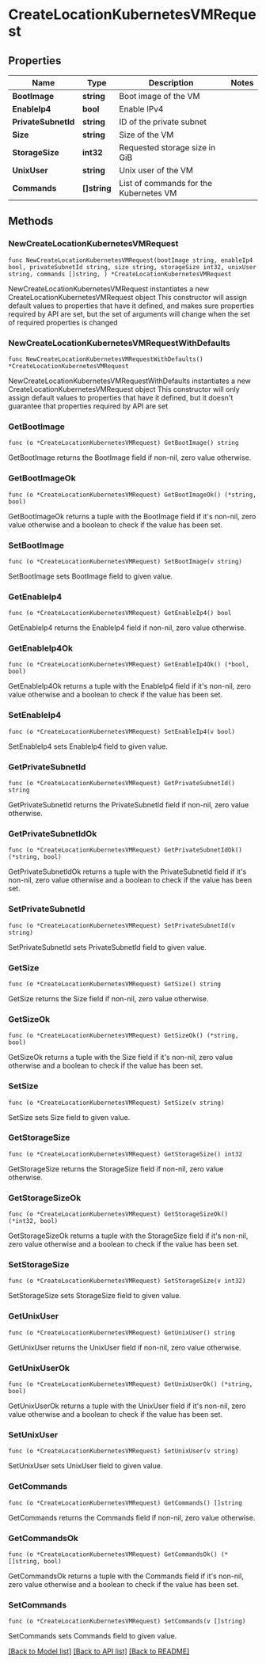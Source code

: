 # CreateLocationKubernetesVMRequest

## Properties

Name | Type | Description | Notes
------------ | ------------- | ------------- | -------------
**BootImage** | **string** | Boot image of the VM | 
**EnableIp4** | **bool** | Enable IPv4 | 
**PrivateSubnetId** | **string** | ID of the private subnet | 
**Size** | **string** | Size of the VM | 
**StorageSize** | **int32** | Requested storage size in GiB | 
**UnixUser** | **string** | Unix user of the VM | 
**Commands** | **[]string** | List of commands for the Kubernetes VM | 

## Methods

### NewCreateLocationKubernetesVMRequest

`func NewCreateLocationKubernetesVMRequest(bootImage string, enableIp4 bool, privateSubnetId string, size string, storageSize int32, unixUser string, commands []string, ) *CreateLocationKubernetesVMRequest`

NewCreateLocationKubernetesVMRequest instantiates a new CreateLocationKubernetesVMRequest object
This constructor will assign default values to properties that have it defined,
and makes sure properties required by API are set, but the set of arguments
will change when the set of required properties is changed

### NewCreateLocationKubernetesVMRequestWithDefaults

`func NewCreateLocationKubernetesVMRequestWithDefaults() *CreateLocationKubernetesVMRequest`

NewCreateLocationKubernetesVMRequestWithDefaults instantiates a new CreateLocationKubernetesVMRequest object
This constructor will only assign default values to properties that have it defined,
but it doesn't guarantee that properties required by API are set

### GetBootImage

`func (o *CreateLocationKubernetesVMRequest) GetBootImage() string`

GetBootImage returns the BootImage field if non-nil, zero value otherwise.

### GetBootImageOk

`func (o *CreateLocationKubernetesVMRequest) GetBootImageOk() (*string, bool)`

GetBootImageOk returns a tuple with the BootImage field if it's non-nil, zero value otherwise
and a boolean to check if the value has been set.

### SetBootImage

`func (o *CreateLocationKubernetesVMRequest) SetBootImage(v string)`

SetBootImage sets BootImage field to given value.


### GetEnableIp4

`func (o *CreateLocationKubernetesVMRequest) GetEnableIp4() bool`

GetEnableIp4 returns the EnableIp4 field if non-nil, zero value otherwise.

### GetEnableIp4Ok

`func (o *CreateLocationKubernetesVMRequest) GetEnableIp4Ok() (*bool, bool)`

GetEnableIp4Ok returns a tuple with the EnableIp4 field if it's non-nil, zero value otherwise
and a boolean to check if the value has been set.

### SetEnableIp4

`func (o *CreateLocationKubernetesVMRequest) SetEnableIp4(v bool)`

SetEnableIp4 sets EnableIp4 field to given value.


### GetPrivateSubnetId

`func (o *CreateLocationKubernetesVMRequest) GetPrivateSubnetId() string`

GetPrivateSubnetId returns the PrivateSubnetId field if non-nil, zero value otherwise.

### GetPrivateSubnetIdOk

`func (o *CreateLocationKubernetesVMRequest) GetPrivateSubnetIdOk() (*string, bool)`

GetPrivateSubnetIdOk returns a tuple with the PrivateSubnetId field if it's non-nil, zero value otherwise
and a boolean to check if the value has been set.

### SetPrivateSubnetId

`func (o *CreateLocationKubernetesVMRequest) SetPrivateSubnetId(v string)`

SetPrivateSubnetId sets PrivateSubnetId field to given value.


### GetSize

`func (o *CreateLocationKubernetesVMRequest) GetSize() string`

GetSize returns the Size field if non-nil, zero value otherwise.

### GetSizeOk

`func (o *CreateLocationKubernetesVMRequest) GetSizeOk() (*string, bool)`

GetSizeOk returns a tuple with the Size field if it's non-nil, zero value otherwise
and a boolean to check if the value has been set.

### SetSize

`func (o *CreateLocationKubernetesVMRequest) SetSize(v string)`

SetSize sets Size field to given value.


### GetStorageSize

`func (o *CreateLocationKubernetesVMRequest) GetStorageSize() int32`

GetStorageSize returns the StorageSize field if non-nil, zero value otherwise.

### GetStorageSizeOk

`func (o *CreateLocationKubernetesVMRequest) GetStorageSizeOk() (*int32, bool)`

GetStorageSizeOk returns a tuple with the StorageSize field if it's non-nil, zero value otherwise
and a boolean to check if the value has been set.

### SetStorageSize

`func (o *CreateLocationKubernetesVMRequest) SetStorageSize(v int32)`

SetStorageSize sets StorageSize field to given value.


### GetUnixUser

`func (o *CreateLocationKubernetesVMRequest) GetUnixUser() string`

GetUnixUser returns the UnixUser field if non-nil, zero value otherwise.

### GetUnixUserOk

`func (o *CreateLocationKubernetesVMRequest) GetUnixUserOk() (*string, bool)`

GetUnixUserOk returns a tuple with the UnixUser field if it's non-nil, zero value otherwise
and a boolean to check if the value has been set.

### SetUnixUser

`func (o *CreateLocationKubernetesVMRequest) SetUnixUser(v string)`

SetUnixUser sets UnixUser field to given value.


### GetCommands

`func (o *CreateLocationKubernetesVMRequest) GetCommands() []string`

GetCommands returns the Commands field if non-nil, zero value otherwise.

### GetCommandsOk

`func (o *CreateLocationKubernetesVMRequest) GetCommandsOk() (*[]string, bool)`

GetCommandsOk returns a tuple with the Commands field if it's non-nil, zero value otherwise
and a boolean to check if the value has been set.

### SetCommands

`func (o *CreateLocationKubernetesVMRequest) SetCommands(v []string)`

SetCommands sets Commands field to given value.



[[Back to Model list]](../README.md#documentation-for-models) [[Back to API list]](../README.md#documentation-for-api-endpoints) [[Back to README]](../README.md)


